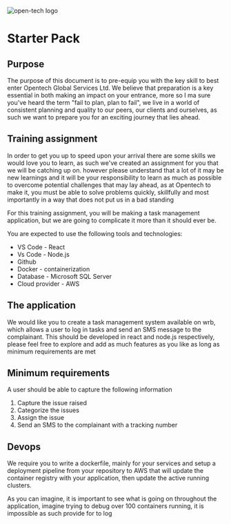 
![open-tech logo](http://www.opentechglobal.co.ke/wp-content/themes/opentech/includes/img/wildvision-logo.png)



# Starter Pack

## Purpose
The purpose of this document is to pre-equip you with the key skill to best enter Opentech Global Services Ltd. We believe that preparation is a key essential in both making an impact on your entrance, more so I ma sure you've heard the term "fail to plan, plan to fail", we live in a world of consistent planning and quality to our peers, our clients and ourselves, as such we want to prepare you for an exciting journey that lies ahead.

## Training assignment
In order to get you up to speed upon your arrival there are some skills we would love you to learn, as such we've created an assignment for you that we will be catching up on. however please understand that a lot of it may be new learnings and it will be your responsibility to learn as much as possible to overcome potential challenges that may lay ahead, as at Opentech to make it, you must be able to solve problems quickly, skillfully and most importantly in a way that does not put us in a bad standing

For this training assignment, you will be making a task management application, but we are going to complicate it more than it should ever be.

You are expected to use the following tools and technologies:

- VS Code - React
- Vs Code - Node.js
- Github
- Docker - containerization
- Database - Microsoft SQL Server
- Cloud provider - AWS

## The application

We would like you to create a task management system available on wrb, which allows a user to log in tasks and send an SMS message to the complainant. This should be developed in react and node.js respectively, please feel free to explore and add as much features as you like as long as minimum requirements are met

## Minimum requirements

A user should be able to capture the following information
1. Capture the issue raised
2. Categorize the issues 
3. Assign the issue
4. Send an SMS to the complainant with a tracking number

## Devops

We require you to write a dockerfile, mainly for your services and setup a deployment pipeline from your repository to AWS that will update the container registry with your application, then update the active running clusters.

As you can imagine, it is important to see what is going on throughout the application, imagine trying to debug over 100 containers running, it is impossible as such provide for to log